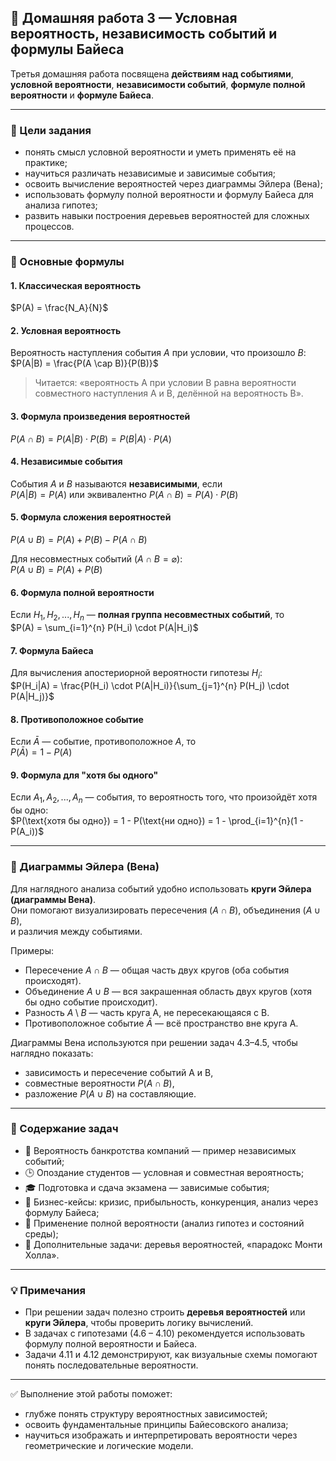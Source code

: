 ## 📘 Домашняя работа 3 — Условная вероятность, независимость событий и формулы Байеса

Третья домашняя работа посвящена **действиям над событиями**, **условной вероятности**, **независимости событий**, **формуле полной вероятности** и **формуле Байеса**.  

---

### 🎯 Цели задания
- понять смысл условной вероятности и уметь применять её на практике;  
- научиться различать независимые и зависимые события;  
- освоить вычисление вероятностей через диаграммы Эйлера (Вена);  
- использовать формулу полной вероятности и формулу Байеса для анализа гипотез;  
- развить навыки построения деревьев вероятностей для сложных процессов.  

---

### 🔹 Основные формулы

#### **1. Классическая вероятность**
$P(A) = \frac{N_A}{N}$  

#### **2. Условная вероятность**
Вероятность наступления события $A$ при условии, что произошло $B$:  
$P(A|B) = \frac{P(A \cap B)}{P(B)}$  
> Читается: «вероятность A при условии B равна вероятности совместного наступления A и B, делённой на вероятность B».

#### **3. Формула произведения вероятностей**
$P(A \cap B) = P(A|B) \cdot P(B) = P(B|A) \cdot P(A)$  

#### **4. Независимые события**
События $A$ и $B$ называются **независимыми**, если  
$P(A|B) = P(A)$ или эквивалентно $P(A \cap B) = P(A) \cdot P(B)$  

#### **5. Формула сложения вероятностей**
$P(A \cup B) = P(A) + P(B) - P(A \cap B)$  

Для несовместных событий ($A \cap B = \varnothing$):  
$P(A \cup B) = P(A) + P(B)$  

#### **6. Формула полной вероятности**
Если $H_1, H_2, ..., H_n$ — **полная группа несовместных событий**, то  
$P(A) = \sum_{i=1}^{n} P(H_i) \cdot P(A|H_i)$  

#### **7. Формула Байеса**
Для вычисления апостериорной вероятности гипотезы $H_i$:  
$P(H_i|A) = \frac{P(H_i) \cdot P(A|H_i)}{\sum_{j=1}^{n} P(H_j) \cdot P(A|H_j)}$  

#### **8. Противоположное событие**
Если $\bar{A}$ — событие, противоположное $A$, то  
$P(\bar{A}) = 1 - P(A)$  

#### **9. Формула для "хотя бы одного"**
Если $A_1, A_2, ..., A_n$ — события, то вероятность того, что произойдёт хотя бы одно:  
$P(\text{хотя бы одно}) = 1 - P(\text{ни одно}) = 1 - \prod_{i=1}^{n}(1 - P(A_i))$

---

### 🔸 Диаграммы Эйлера (Вена)

Для наглядного анализа событий удобно использовать **круги Эйлера (диаграммы Вена)**.  
Они помогают визуализировать пересечения ($A \cap B$), объединения ($A \cup B$),  
и различия между событиями.  

Примеры:  

- Пересечение $A \cap B$ — общая часть двух кругов (оба события происходят).  
- Объединение $A \cup B$ — вся закрашенная область двух кругов (хотя бы одно событие происходит).  
- Разность $A \setminus B$ — часть круга A, не пересекающаяся с B.  
- Противоположное событие $\bar{A}$ — всё пространство вне круга A.  

Диаграммы Вена используются при решении задач 4.3–4.5, чтобы наглядно показать:  
- зависимость и пересечение событий A и B,  
- совместные вероятности $P(A \cap B)$,  
- разложение $P(A \cup B)$ на составляющие.  

---

### 📂 Содержание задач

- 💸 Вероятность банкротства компаний — пример независимых событий;  
- 🕒 Опоздание студентов — условная и совместная вероятность;  
- 🎓 Подготовка и сдача экзамена — зависимые события;  
- 💼 Бизнес-кейсы: кризис, прибыльность, конкуренция, анализ через формулу Байеса;  
- 🧮 Применение полной вероятности (анализ гипотез и состояний среды);  
- 🧊 Дополнительные задачи: деревья вероятностей, «парадокс Монти Холла».  

---

### 💡 Примечания
- При решении задач полезно строить **деревья вероятностей** или **круги Эйлера**, чтобы проверить логику вычислений.  
- В задачах с гипотезами (4.6 – 4.10) рекомендуется использовать формулу полной вероятности и Байеса.  
- Задачи 4.11 и 4.12 демонстрируют, как визуальные схемы помогают понять последовательные вероятности.  

---

✅ Выполнение этой работы поможет:  
- глубже понять структуру вероятностных зависимостей;  
- освоить фундаментальные принципы Байесовского анализа;  
- научиться изображать и интерпретировать вероятности через геометрические и логические модели.  
